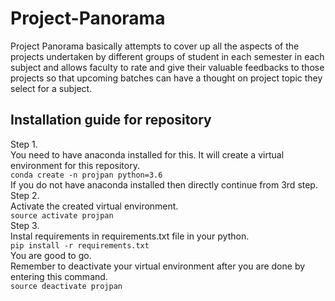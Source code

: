 # Project-Panorama
Project Panorama basically attempts to cover up all the aspects of the projects undertaken by different groups of student in each semester in each subject and allows faculty to rate and give their valuable feedbacks to those projects so that upcoming batches can have a thought on project topic they select for a subject.

## Installation guide for repository
Step 1.  
You need to have anaconda installed for this. It will create a virtual environment for this repository.  
`conda create -n projpan python=3.6`  
If you do not have anaconda installed then directly continue from 3rd step.  
Step 2.  
Activate the created virtual environment.  
`source activate projpan`  
Step 3.  
Instal requirements in requirements.txt file in your python.  
`pip install -r requirements.txt`  
You are good to go.  
Remember to deactivate your virtual environment after you are done by entering this command.  
`source deactivate projpan`  